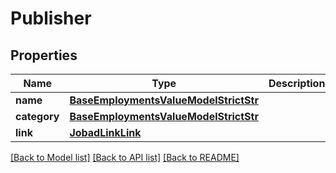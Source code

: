 # Publisher


## Properties
Name | Type | Description | Notes
------------ | ------------- | ------------- | -------------
**name** | [**BaseEmploymentsValueModelStrictStr**](BaseEmploymentsValueModelStrictStr.md) |  | [optional] 
**category** | [**BaseEmploymentsValueModelStrictStr**](BaseEmploymentsValueModelStrictStr.md) |  | [optional] 
**link** | [**JobadLinkLink**](JobadLinkLink.md) |  | [optional] 

[[Back to Model list]](../README.md#documentation-for-models) [[Back to API list]](../README.md#documentation-for-api-endpoints) [[Back to README]](../README.md)


